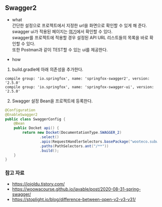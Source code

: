 ## Swagger2
* what  
간단한 설정으로 프로젝트에서 지정한 url을 화면으로 확인할 수 있게 해 준다.  
  swagger ui가 적용된 페이지는 [여기](https://anne-subway.r-e.kr/swagger-ui.html#/)에서 확인할 수 있다.  
  swagger를 프로젝트에 적용할 경우 설정된 API URL 리스트들의 목록을 바로 확인할 수 있다.  
  또한 Postman과 같이 TEST할 수 있는 ui를 제공한다.
  

  
* how  
1. build.gradle에 아래 의존성을 추가한다.
```text
compile group: 'io.springfox', name: 'springfox-swagger2', version: '2.5.0'
compile group: 'io.springfox', name: 'springfox-swagger-ui', version: '2.5.0'
```
2. Swagger 설정 Bean을 프로젝트에 등록한다.
```java
@Configuration
@EnableSwagger2
public class SwaggerConfig {
    @Bean
    public Docket api() {
        return new Docket(DocumentationType.SWAGGER_2)
                .select()
                .apis(RequestHandlerSelectors.basePackage("wooteco.subway"))
                .paths(PathSelectors.ant("/**"))
                .build();
    }
}
```

### 참고 자료
- https://jojoldu.tistory.com/
- https://woowacourse.github.io/javable/post/2020-08-31-spring-swagger/
- https://stoplight.io/blog/difference-between-open-v2-v3-v31/